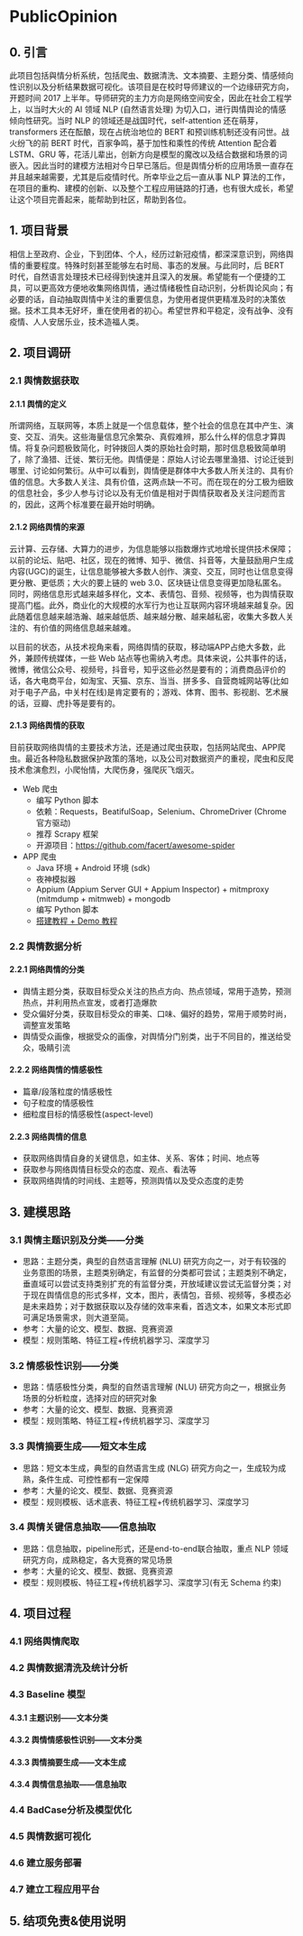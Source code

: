 # PublicOpinion
## 0. 引言

此项目包括與情分析系统，包括爬虫、数据清洗、文本摘要、主题分类、情感倾向性识别以及分析结果数据可视化。该项目是在校时导师建议的一个边缘研究方向，开题时间 2017 上半年。导师研究的主力方向是网络空间安全，因此在社会工程学上，以当时大火的 AI 领域 NLP (自然语言处理) 为切入口，进行舆情舆论的情感倾向性研究。当时 NLP 的领域还是战国时代，self-attention 还在萌芽，transformers 还在酝酿，现在占统治地位的 BERT 和预训练机制还没有问世。战火纷飞的前 BERT 时代，百家争鸣，基于加性和乘性的传统 Attention 配合着 LSTM、GRU 等，花活儿辈出，创新方向是模型的魔改以及结合数据和场景的词嵌入。因此当时的建模方法相对今日早已落后。但是舆情分析的应用场景一直存在并且越来越需要，尤其是后疫情时代。所幸毕业之后一直从事 NLP 算法的工作，在项目的重构、建模的创新、以及整个工程应用链路的打通，也有很大成长，希望让这个项目完善起来，能帮助到社区，帮助到各位。

## 1. 项目背景

相信上至政府、企业，下到团体、个人，经历过新冠疫情，都深深意识到，网络舆情的重要程度。特殊时刻甚至能够左右时局、事态的发展。与此同时，后 BERT 时代，自然语言处理技术已经得到快速并且深入的发展。希望能有一个便捷的工具，可以更高效方便地收集网络舆情，通过情绪极性自动识别，分析舆论风向；有必要的话，自动抽取舆情中关注的重要信息，为使用者提供更精准及时的决策依据。技术工具本无好坏，重在使用者的初心。希望世界和平稳定，没有战争、没有疫情、人人安居乐业，技术造福人类。

## 2. 项目调研

### 2.1 舆情数据获取

#### 2.1.1 舆情的定义

所谓网络，互联网等，本质上就是一个信息载体，整个社会的信息在其中产生、演变、交互、消失。这些海量信息冗余繁杂、真假难辨，那么什么样的信息才算舆情。将复杂问题极致简化，时钟拨回人类的原始社会时期，那时信息极致简单明了，除了渔猎、迁徙、繁衍无他。舆情便是：原始人讨论去哪里渔猎、讨论迁徙到哪里、讨论如何繁衍。从中可以看到，舆情便是群体中大多数人所关注的、具有价值的信息。大多数人关注、具有价值，这两点缺一不可。而在现在的分工极为细致的信息社会，多少人参与讨论以及有无价值是相对于舆情获取者及关注问题而言的，因此，这两个标准要在最开始时明确。

#### 2.1.2 网络舆情的来源

云计算、云存储、大算力的进步，为信息能够以指数爆炸式地增长提供技术保障；以前的论坛、贴吧、社区，现在的微博、知乎、微信、抖音等，大量鼓励用户生成内容(UGC)的诞生，让信息能够被大多数人创作、演变、交互，同时也让信息变得更分散、更低质；大火的要上链的 web 3.0、区块链让信息变得更加隐私匿名。同时，网络信息形式越来越多样化，文本、表情包、音频、视频等，也为舆情获取提高门槛。此外，商业化的大规模的水军行为也让互联网内容环境越来越复杂。因此随着信息越来越浩瀚、越来越低质、越来越分散、越来越私密，收集大多数人关注的、有价值的网络信息越来越难。

以目前的状态，从技术视角来看，网络舆情的获取，移动端APP占绝大多数，此外，兼顾传统媒体，一些 Web 站点等也需纳入考虑。具体来说，公共事件的话，微博，微信公众号、视频号，抖音号，知乎这些必然是要有的；消费商品评价的话，各大电商平台，如淘宝、天猫、京东、当当、拼多多、自营商城网站等(比如对于电子产品，中关村在线)是肯定要有的；游戏、体育、图书、影视剧、艺术展的话，豆瓣、虎扑等是要有的。

#### 2.1.3 网络舆情的获取

目前获取网络舆情的主要技术方法，还是通过爬虫获取，包括网站爬虫、APP爬虫。最近各种隐私数据保护政策的落地，以及公司对数据资产的重视，爬虫和反爬技术愈演愈烈，小爬怡情，大爬伤身，强爬灰飞烟灭。

* Web 爬虫
  * 编写 Python 脚本
  * 依赖：Requests，BeatifulSoap，Selenium、ChromeDriver (Chrome官方驱动)
  * 推荐 Scrapy 框架
  * 开源项目：https://github.com/facert/awesome-spider
* APP 爬虫
  * Java 环境 + Android 环境 (sdk) 
  * 夜神模拟器
  * Appium (Appium Server GUI + Appium Inspector) + mitmproxy (mitmdump + mitmweb) + mongodb
  * 编写 Python 脚本
  * [搭建教程 + Demo 教程](https://github.com/CodeAsPoetry/PublicOpinion/blob/master/app_spider.md)

### 2.2 舆情数据分析

#### 2.2.1 网络舆情的分类

* 舆情主题分类，获取目标受众关注的热点方向、热点领域，常用于造势，预测热点，并利用热点宣发，或者打造爆款
* 受众偏好分类，获取目标受众的审美、口味、偏好的趋势，常用于顺势时尚，调整宣发策略
* 舆情受众画像，根据受众的画像，对舆情分门别类，出于不同目的，推送给受众，吸睛引流

#### 2.2.2 网络舆情的情感极性

* 篇章/段落粒度的情感极性
* 句子粒度的情感极性
* 细粒度目标的情感极性(aspect-level)

#### 2.2.3 网络舆情的信息

* 获取网络舆情自身的关键信息，如主体、关系、客体；时间、地点等
* 获取参与网络舆情目标受众的态度、观点、看法等
* 获取网络舆情的时间线、主题等，预测舆情以及受众态度的走势

## 3. 建模思路

### 3.1 舆情主题识别及分类——分类

* 思路：主题分类，典型的自然语言理解 (NLU) 研究方向之一，对于有较强的业务意图的场景，主题类别确定，有监督的分类都可尝试；主题类别不确定，垂直域可以尝试支持类别扩充的有监督分类，开放域建议尝试无监督分类；对于现在舆情信息的形式多样，文本，图片，表情包，音频、视频等，多模态必是未来趋势；对于数据获取以及存储的效率来看，首选文本，如果文本形式即可满足场景需求，则大道至简。
* 参考：大量的论文、模型、数据、竞赛资源
* 模型：规则策略、特征工程+传统机器学习、深度学习

### 3.2 情感极性识别——分类

* 思路：情感极性分类，典型的自然语言理解 (NLU) 研究方向之一，根据业务场景的分析粒度，选择对应的研究对象
* 参考：大量的论文、模型、数据、竞赛资源
* 模型：规则策略、特征工程+传统机器学习、深度学习

### 3.3 舆情摘要生成——短文本生成

* 思路：短文本生成，典型的自然语言生成 (NLG) 研究方向之一，生成较为成熟，条件生成、可控性都有一定保障
* 参考：大量的论文、模型、数据、竞赛资源
* 模型：规则模板、话术底表、特征工程+传统机器学习、深度学习

### 3.4 舆情关键信息抽取——信息抽取

* 思路：信息抽取，pipeline形式，还是end-to-end联合抽取，重点 NLP 领域研究方向，成熟稳定，各大竞赛的常见场景
* 参考：大量的论文、模型、数据、竞赛资源
* 模型：规则模板、特征工程+传统机器学习、深度学习(有无 Schema 约束)

## 4. 项目过程

### 4.1 网络舆情爬取

### 4.2 舆情数据清洗及统计分析

### 4.3 Baseline 模型

#### 4.3.1 主题识别——文本分类

#### 4.3.2 舆情情感极性识别——文本分类

#### 4.3.3 舆情摘要生成——文本生成

#### 4.3.4 舆情信息抽取——信息抽取

### 4.4 BadCase分析及模型优化

### 4.5 舆情数据可视化

### 4.6 建立服务部署

### 4.7 建立工程应用平台

## 5. 结项免责&使用说明





